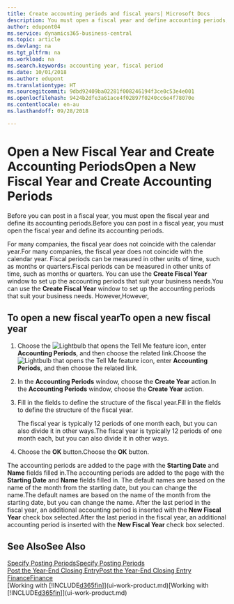 ```yaml
---
title: Create accounting periods and fiscal years| Microsoft Docs
description: You must open a fiscal year and define accounting periods, before you can post in a fiscal year.
author: edupont04
ms.service: dynamics365-business-central
ms.topic: article
ms.devlang: na
ms.tgt_pltfrm: na
ms.workload: na
ms.search.keywords: accounting year, fiscal period
ms.date: 10/01/2018
ms.author: edupont
ms.translationtype: HT
ms.sourcegitcommit: 9dbd92409ba02281f008246194f3ce0c53e4e001
ms.openlocfilehash: 9424b2dfe3a61ace4f02897f0240cc6e4f78070e
ms.contentlocale: en-au
ms.lasthandoff: 09/28/2018

---
```

# <a name="open-a-new-fiscal-year-and-create-accounting-periods"></a><span data-ttu-id="348bf-103">Open a New Fiscal Year and Create Accounting Periods</span><span class="sxs-lookup"><span data-stu-id="348bf-103">Open a New Fiscal Year and Create Accounting Periods</span></span>
<span data-ttu-id="348bf-104">Before you can post in a fiscal year, you must open the fiscal year and define its accounting periods.</span><span class="sxs-lookup"><span data-stu-id="348bf-104">Before you can post in a fiscal year, you must open the fiscal year and define its accounting periods.</span></span>  

<span data-ttu-id="348bf-105">For many companies, the fiscal year does not coincide with the calendar year.</span><span class="sxs-lookup"><span data-stu-id="348bf-105">For many companies, the fiscal year does not coincide with the calendar year.</span></span> <span data-ttu-id="348bf-106">Fiscal periods can be measured in other units of time, such as months or quarters.</span><span class="sxs-lookup"><span data-stu-id="348bf-106">Fiscal periods can be measured in other units of time, such as months or quarters.</span></span> <span data-ttu-id="348bf-107">You can use the **Create Fiscal Year** window to set up the accounting periods that suit your business needs.</span><span class="sxs-lookup"><span data-stu-id="348bf-107">You can use the **Create Fiscal Year** window to set up the accounting periods that suit your business needs.</span></span> <span data-ttu-id="348bf-108">However,</span><span class="sxs-lookup"><span data-stu-id="348bf-108">However,</span></span>   

## <a name="to-open-a-new-fiscal-year"></a><span data-ttu-id="348bf-109">To open a new fiscal year</span><span class="sxs-lookup"><span data-stu-id="348bf-109">To open a new fiscal year</span></span>
1. <span data-ttu-id="348bf-110">Choose the ![Lightbulb that opens the Tell Me feature](media/ui-search/search_small.png "Tell me what you want to do") icon, enter **Accounting Periods**, and then choose the related link.</span><span class="sxs-lookup"><span data-stu-id="348bf-110">Choose the ![Lightbulb that opens the Tell Me feature](media/ui-search/search_small.png "Tell me what you want to do") icon, enter **Accounting Periods**, and then choose the related link.</span></span>
2. <span data-ttu-id="348bf-111">In the **Accounting Periods** window, choose the **Create Year** action.</span><span class="sxs-lookup"><span data-stu-id="348bf-111">In the **Accounting Periods** window, choose the **Create Year** action.</span></span>
3. <span data-ttu-id="348bf-112">Fill in the fields to define the structure of the fiscal year.</span><span class="sxs-lookup"><span data-stu-id="348bf-112">Fill in the fields to define the structure of the fiscal year.</span></span>

    <span data-ttu-id="348bf-113">The fiscal year is typically 12 periods of one month each, but you can also divide it in other ways.</span><span class="sxs-lookup"><span data-stu-id="348bf-113">The fiscal year is typically 12 periods of one month each, but you can also divide it in other ways.</span></span>
4. <span data-ttu-id="348bf-114">Choose the **OK** button.</span><span class="sxs-lookup"><span data-stu-id="348bf-114">Choose the **OK** button.</span></span>

<span data-ttu-id="348bf-115">The accounting periods are added to the page with the **Starting Date** and **Name** fields filled in.</span><span class="sxs-lookup"><span data-stu-id="348bf-115">The accounting periods are added to the page with the **Starting Date** and **Name** fields filled in.</span></span> <span data-ttu-id="348bf-116">The default names are based on the name of the month from the starting date, but you can change the name.</span><span class="sxs-lookup"><span data-stu-id="348bf-116">The default names are based on the name of the month from the starting date, but you can change the name.</span></span> <span data-ttu-id="348bf-117">After the last period in the fiscal year, an additional accounting period is inserted with the **New Fiscal Year** check box selected.</span><span class="sxs-lookup"><span data-stu-id="348bf-117">After the last period in the fiscal year, an additional accounting period is inserted with the **New Fiscal Year** check box selected.</span></span>  


## <a name="see-also"></a><span data-ttu-id="348bf-118">See Also</span><span class="sxs-lookup"><span data-stu-id="348bf-118">See Also</span></span>
[<span data-ttu-id="348bf-119">Specify Posting Periods</span><span class="sxs-lookup"><span data-stu-id="348bf-119">Specify Posting Periods</span></span>](finance-how-specify-posting-periods.md)  
[<span data-ttu-id="348bf-120">Post the Year-End Closing Entry</span><span class="sxs-lookup"><span data-stu-id="348bf-120">Post the Year-End Closing Entry</span></span>](year-how-post-year-end-close-entry.md)  
[<span data-ttu-id="348bf-121">Finance</span><span class="sxs-lookup"><span data-stu-id="348bf-121">Finance</span></span>](finance.md)  
<span data-ttu-id="348bf-122">[Working with [!INCLUDE[d365fin](includes/d365fin_md.md)]](ui-work-product.md)</span><span class="sxs-lookup"><span data-stu-id="348bf-122">[Working with [!INCLUDE[d365fin](includes/d365fin_md.md)]](ui-work-product.md)</span></span>

